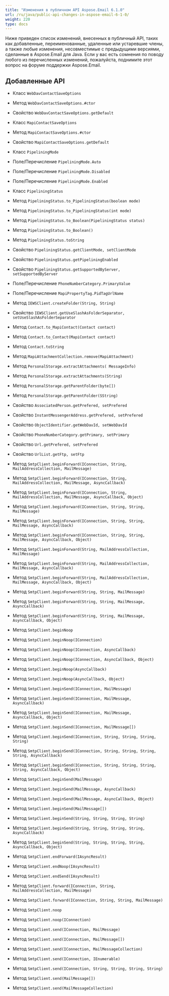 ```yaml
---
title: "Изменения в публичном API Aspose.Email 6.1.0"
url: /ru/java/public-api-changes-in-aspose-email-6-1-0/
weight: 220
type: docs
---
```


Ниже приведен список изменений, внесенных в публичный API, таких как добавленные, переименованные, удаленные или устаревшие члены, а также любые изменения, несовместимые с предыдущими версиями, сделанные в Aspose.Email для Java. Если у вас есть сомнения по поводу любого из перечисленных изменений, пожалуйста, поднимите этот вопрос на форуме поддержки Aspose.Email.
## **Добавленные API**
- Класс `WebDavContactSaveOptions`
- Метод `WebDavContactSaveOptions.#ctor`
- Свойство `WebDavContactSaveOptions.getDefault`

- Класс `MapiContactSaveOptions`
- Метод `MapiContactSaveOptions.#ctor`
- Свойство `MapiContactSaveOptions.getDefault`

- Класс `PipeliningMode`
- Поле/Перечисление `PipeliningMode.Auto`
- Поле/Перечисление `PipeliningMode.Disabled`
- Поле/Перечисление `PipeliningMode.Enabled`

- Класс `PipeliningStatus`
- Метод `PipeliningStatus.to_PipeliningStatus(boolean mode)`
- Метод `PipeliningStatus.to_PipeliningStatus(int mode)`
- Метод `PipeliningStatus.to_Boolean(PipeliningStatus status)`
- Метод `PipeliningStatus.to_Boolean()`
- Метод `PipeliningStatus.toString`
- Свойство `PipeliningStatus.getClientMode, setClientMode`
- Свойство `PipeliningStatus.getPipeliningEnabled`
- Свойство `PipeliningStatus.getSupportedByServer, setSupportedByServer`

- Поле/Перечисление `PhoneNumberCategory.PrimaryValue`
- Поле/Перечисление `MapiPropertyTag.PidTagUrlName`

- Метод `IEWSClient.createFolder(String, String)`
- Свойство `IEWSClient.getUseSlashAsFolderSeparator, setUseSlashAsFolderSeparator`

- Метод `Contact.to_MapiContact(Contact contact)`
- Метод `Contact.to_Contact(MapiContact contact)`
- Метод `Contact.toString`

- Метод `MapiAttachmentCollection.remove(MapiAttachment)`

- Метод `PersonalStorage.extractAttachments( MessageInfo)`
- Метод `PersonalStorage.extractAttachments(String)`
- Метод `PersonalStorage.getParentFolder(byte[])`
- Метод `PersonalStorage.getParentFolder(SString)`

- Свойство `AssociatedPerson.getPrefered, setPrefered`
- Свойство `InstantMessengerAddress.getPrefered, setPrefered`
- Свойство `ObjectIdentifier.getWebDavId, setWebDavId`
- Свойство `PhoneNumberCategory.getPrimary, setPrimary`
- Свойство `Url.getPrefered, setPrefered`
- Свойство `UrlList.getFtp, setFtp`

- Метод `SmtpClient.beginForward(IConnection, String, MailAddressCollection, MailMessage)`
- Метод `SmtpClient.beginForward(IConnection, String, MailAddressCollection, MailMessage, AsyncCallback)`
- Метод `SmtpClient.beginForward(IConnection, String, MailAddressCollection, MailMessage, AsyncCallback, Object)`
- Метод `SmtpClient.beginForward(IConnection, String, String, MailMessage)`
- Метод `SmtpClient.beginForward(IConnection, String, String, MailMessage, AsyncCallback)`
- Метод `SmtpClient.beginForward(IConnection, String, String, MailMessage, AsyncCallback, Object)`
- Метод `SmtpClient.beginForward(String, MailAddressCollection, MailMessage)`
- Метод `SmtpClient.beginForward(String, MailAddressCollection, MailMessage, AsyncCallback)`
- Метод `SmtpClient.beginForward(String, MailAddressCollection, MailMessage, AsyncCallback,
  Object)`
- Метод `SmtpClient.beginForward(String, String, MailMessage)`
- Метод `SmtpClient.beginForward(String, String, MailMessage, AsyncCallback)`
- Метод `SmtpClient.beginForward(String, String, MailMessage, AsyncCallback, Object)`

- Метод `SmtpClient.beginNoop`
- Метод `SmtpClient.beginNoop(IConnection)`
- Метод `SmtpClient.beginNoop(IConnection, AsyncCallback)`
- Метод `SmtpClient.beginNoop(IConnection, AsyncCallback, Object)`
- Метод `SmtpClient.beginNoop(AsyncCallback)`
- Метод `SmtpClient.beginNoop(AsyncCallback, Object)`

- Метод `SmtpClient.beginSend(IConnection, MailMessage)`
- Метод `SmtpClient.beginSend(IConnection, MailMessage, AsyncCallback)`
- Метод `SmtpClient.beginSend(IConnection, MailMessage, AsyncCallback, Object)`
- Метод `SmtpClient.beginSend(IConnection, MailMessage[])`
- Метод `SmtpClient.beginSend(IConnection, String, String, String, String)`
- Метод `SmtpClient.beginSend(IConnection, String, String, String, String, AsyncCallback)`
- Метод `SmtpClient.beginSend(IConnection, String, String, String, String, AsyncCallback, Object)`
- Метод `SmtpClient.beginSend(MailMessage)`
- Метод `SmtpClient.beginSend(MailMessage, AsyncCallback)`
- Метод `SmtpClient.beginSend(MailMessage, AsyncCallback, Object)`
- Метод `SmtpClient.beginSend(MailMessage[])`
- Метод `SmtpClient.beginSend(String, String, String, String)`
- Метод `SmtpClient.beginSend(String, String, String, String, AsyncCallback)`
- Метод `SmtpClient.beginSend(String, String, String, String, AsyncCallback, Object)`

- Метод `SmtpClient.endForward(IAsyncResult)`
- Метод `SmtpClient.endNoop(IAsyncResult)`
- Метод `SmtpClient.endSend(IAsyncResult)`

- Метод `SmtpClient.forward(IConnection, String, MailAddressCollection, MailMessage)`
- Метод `SmtpClient.forward(IConnection, String, String, MailMessage)`

- Метод `SmtpClient.noop`
- Метод `SmtpClient.noop(IConnection)`

- Метод `SmtpClient.send(IConnection, MailMessage)`
- Метод `SmtpClient.send(IConnection, MailMessage[])`
- Метод `SmtpClient.send(IConnection, MailMessageCollection)`
- Метод `SmtpClient.send(IConnection, IEnumerable)`
- Метод `SmtpClient.send(IConnection, String, String, String, String)`
- Метод `SmtpClient.send(MailMessage[])`
- Метод `SmtpClient.send(MailMessageCollection)`